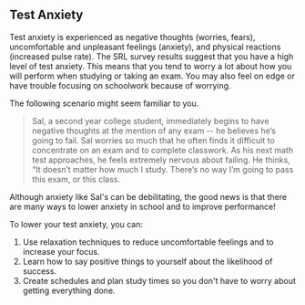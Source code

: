 ## Test Anxiety

Test anxiety is experienced as negative thoughts (worries, fears), uncomfortable and unpleasant feelings (anxiety), and physical reactions (increased pulse rate). The SRL survey results suggest that you have a high level of test anxiety. This means that you tend to worry a lot about how you will perform when studying or taking an exam. You may also feel on edge or have trouble focusing on schoolwork because of worrying. 

The following scenario might seem familiar to you.

> Sal, a second year college student, immediately begins to have negative thoughts at the mention of any exam -- he believes he’s going to fail. Sal worries so much that he often finds it difficult to concentrate on an exam and to complete classwork. As his next math test approaches, he feels extremely nervous about failing. He thinks, “It doesn’t matter how much I study. There’s no way I’m going to pass this exam, or this class.

Although anxiety like Sal's can be debilitating, the good news is that there are many ways to lower anxiety in school and to improve performance! 

To lower your test anxiety, you can:

1.	Use relaxation techniques to reduce uncomfortable feelings and to increase your focus. 
2.	Learn how to say positive things to yourself about the likelihood of success.
3.  Create schedules and plan study times so you don't have to worry about getting everything done.
